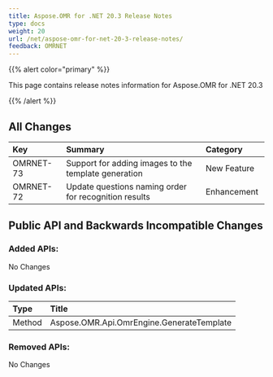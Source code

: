 ```yaml
---
title: Aspose.OMR for .NET 20.3 Release Notes
type: docs
weight: 20
url: /net/aspose-omr-for-net-20-3-release-notes/
feedback: OMRNET
---
```


{{% alert color="primary" %}} 

This page contains release notes information for Aspose.OMR for .NET 20.3

{{% /alert %}} 
## **All Changes**

|**Key**|**Summary**|**Category**|
| :- | :- | :- |
|OMRNET-73|Support for adding images to the template generation|New Feature|
|OMRNET-72|Update questions naming order for recognition results|Enhancement |
## **Public API and Backwards Incompatible Changes**
### **Added APIs:**
No Changes
### **Updated APIs:**

|**Type**|**Title**|
| :- | :- |
|Method|Aspose.OMR.Api.OmrEngine.GenerateTemplate|
### **Removed APIs:**
No Changes

